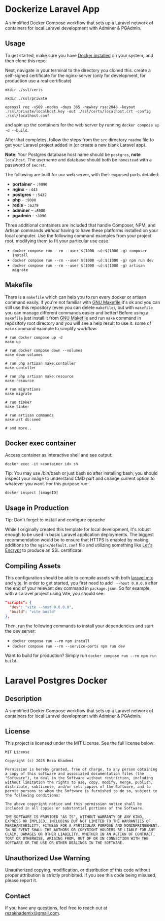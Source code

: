 # Dockerize Laravel App

A simplified Docker Compose workflow that sets up a Laravel network of containers for local Laravel development with Adminer & PGAdmin.

## Usage

To get started, make sure you have [Docker installed](https://docs.docker.com/docker-for-mac/install/) on your system, and then clone this repo.

Next, navigate in your terminal to the directory you cloned this. 
create a self-signed certificate for the nginx-server (only for development, for production use a real certificate)

`mkdir ./ssl/certs`

`mkdir ./ssl/private`

`openssl req -x509 -nodes -days 365 -newkey rsa:2048 -keyout ./ssl/private/localhost.key -out ./ssl/certs/localhost.crt -config ./ssl/localhost.conf`

and spin up the containers for the web server by running `docker compose up -d --build`.

After that completes, follow the steps from the `src` directory `readme` file to get your Laravel project added in (or create a new blank Laravel app).

**Note**: Your Postgres database host name should be `postgres`, **note** `localhost`. The username and database should both be `homestead` with a password of `secret`.

The following are built for our web server, with their exposed ports detailed:

-   **portainer** - `:9090`
-   **nginx** - `:443`
-   **postgres** - `:5432`
-   **php** - `:9000`
-   **redis** - `:6379`
-   **adminer** - `:8080`
-   **pgadmin** - `:8090`

Three additional containers are included that handle Composer, NPM, and Artisan commands _without_ having to have these platforms installed on your local computer. Use the following command examples from your project root, modifying them to fit your particular use case.

-   `docker compose run --rm --user $(1000 -u):$(1000 -g) composer install`
-   `docker compose run --rm --user $(1000 -u):$(1000 -g) npm run dev`
-   `docker compose run --rm --user $(1000 -u):$(1000 -g) artisan migrate`

## Makefile

There is a `makefile` which can help you to run every docker or artisan command easily. If you're not familiar with [GNU Makefile](https://www.gnu.org/software/make/manual/make.html) it's ok and you can still use this repository (even you can delete `makefile`), but with `makefile` you can manage different commands easier and better! Before using a `makefile` just install it from [GNU Makefile](https://www.gnu.org/software/make/manual/make.html) and run `make` command in repository root directory and you will see a help result to use it. some of `make` command example to simplify workflow:

```
# run docker compose up -d
make up

# run docker compose down --volumes
make down-volumes

# run php artisan make:contoller
make contoller

# run php artisan make:resource
make resource

# run migrations
make migrate

# run tinker
make tinker

# run artisan commands
make art db:seed

# and more.. 
```

## Docker exec container

Access container as interactive shell and see output:

```
docker exec -it <container id> sh
```

Tip: You may use /bin/bash or just bash so after installing bash, you should inspect your image to understand CMD part and change current
option to whatever you want. For this purpose run:

```
docker inspect [imageID]
```

## Usage in Production

Tip: Don't forget to install and configure opcache

While I originally created this template for local development, it's robust enough to be used in basic Laravel application deployments. The biggest recommendation would be to ensure that HTTPS is enabled by making additions to the `nginx/default.conf` file and utilizing something like [Let's Encrypt](https://hub.docker.com/r/linuxserver/letsencrypt) to produce an SSL certificate.

## Compiling Assets

This configuration should be able to compile assets with both [laravel mix](https://laravel-mix.com/) and [vite](https://vitejs.dev/). In order to get started, you first need to add ` --host 0.0.0.0` after the end of your relevant dev command in `package.json`. So for example, with a Laravel project using Vite, you should see:

```json
"scripts": {
  "dev": "vite --host 0.0.0.0",
  "build": "vite build"
},
```

Then, run the following commands to install your dependencies and start the dev server:

-   `docker compose run --rm npm install`
-   `docker compose run --rm --service-ports npm run dev`

Want to build for production? Simply run `docker compose run --rm npm run build`.


# Laravel Postgres Docker

## Description
A simplified Docker Compose workflow that sets up a Laravel network of containers for local Laravel development with Adminer & PGAdmin.

## License
This project is licensed under the MIT License. See the full license below:

```
MIT License

Copyright (c) 2025 Reza Khademi

Permission is hereby granted, free of charge, to any person obtaining a copy of this software and associated documentation files (the "Software"), to deal in the Software without restriction, including without limitation the rights to use, copy, modify, merge, publish, distribute, sublicense, and/or sell copies of the Software, and to permit persons to whom the Software is furnished to do so, subject to the following conditions:

The above copyright notice and this permission notice shall be included in all copies or substantial portions of the Software.

THE SOFTWARE IS PROVIDED "AS IS", WITHOUT WARRANTY OF ANY KIND, EXPRESS OR IMPLIED, INCLUDING BUT NOT LIMITED TO THE WARRANTIES OF MERCHANTABILITY, FITNESS FOR A PARTICULAR PURPOSE AND NONINFRINGEMENT. IN NO EVENT SHALL THE AUTHORS OR COPYRIGHT HOLDERS BE LIABLE FOR ANY CLAIM, DAMAGES OR OTHER LIABILITY, WHETHER IN AN ACTION OF CONTRACT, TORT OR OTHERWISE, ARISING FROM, OUT OF OR IN CONNECTION WITH THE SOFTWARE OR THE USE OR OTHER DEALINGS IN THE SOFTWARE.
```

## Unauthorized Use Warning
Unauthorized copying, modification, or distribution of this code without proper attribution is strictly prohibited. If you see this code being misused, please report it.

## Contact
If you have any questions, feel free to reach out at rezakhademix@gmail.com.

